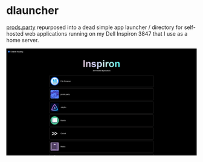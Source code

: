 # dlauncher

[prods.party](https://github.com/rahmed29/prods.party) repurposed into a dead simple app launcher / directory for self-hosted web applications running on my Dell Inspiron 3847 that I use as a home server.

![A screenshot of dlauncher in use](./screenshot.png)
